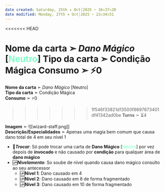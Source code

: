 ```yaml
---
date created: Saturday, 25th ✦ Oct┆2025 ➣ 16▫37▫20
date modified: Monday, 27th ✦ Oct┆2025 ➣ 22▫34▫51
---
```

<<<<<<< HEAD

**Nome da carta** ➣ *Dano Mágico* \[<span style="color:rgb(127, 255, 197)">Neutro</span>\]
**Tipo da carta** ➣ Condição Mágica
**Consumo** ➣ ⚡0
=======
**Nome da carta** ➣ *Dano Mágico* \[Neutro\]<br>
**Tipo da carta** ➣ Condição Mágica<br>
**Consumo** ➣ ⚡0<br>
>>>>>>> 1f546f33821d13500f9897673401df41342ad0be
**Turns** ➣ ⏳4

**Imagem** ➣ ![[wizard-staff.png]]<br>
**Descrição/Especialidades** ➣ Apenas uma magia bem comum que causa dano total de 4 em seu nível 1

- 🔁***Trocar***: Só pode trocar uma carta de **Dano Mágico** \[<span style="color:rgb(127, 255, 197)">Neutro</span>\] por vez depois de **invocado** e não causado por **condição** para qualquer área de **dano mágico**
- 🆙***Nivelamento***: So soube de nível quando causa dano mágico consulto ao seu antecessor
	- 🆙**Nível 1**: Dano causado em 4
	- 🆙**Nível 2**: Dano causado em 8 de forma fragmentado
	- 🆙**Nível 3**: Dano causado em 10 de forma fragmentado

